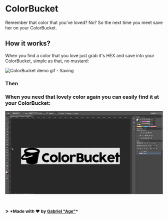 # ColorBucket
Remember that color that you've loved? No? So the next time you meet save her on your ColorBucket.

<h2>How it works?</h2>
<p>When you find a color that you love just grab it's HEX and save into your ColorBucket, simple as that, no mustard:</p>
<img src="https://raw.githubusercontent.com/ColorBucket/ColorBucket.github.io/master/Art/demogif.gif" title="ColorBucket demo gif - Saving"/>
<br/>
<h3>Then<h3>
<p>When you need that lovely color again you can easily find it at your ColorBucket:</p>
<img src="https://raw.githubusercontent.com/ColorBucket/ColorBucket.github.io/master/Art/demogif2.gif" title="ColorBucket demo gif - Using"/>
<br/>
<br/>
<br/>
> <small>*Made with ❤️ by <a href="https://github.com/Agezao">Gabriel "Age"</a>*</small>
